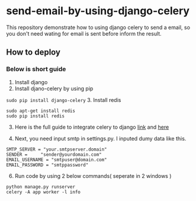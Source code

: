 send-email-by-using-django-celery
=================================

This repository demonstrate how to using django celery to send a email, so you don't need wating for email is sent before inform the result.

## How to deploy
### Below is short guide

1. Install django
2. Install djano-celery by using pip

 ```sudo pip install django-celery```
3. Install redis

 ```
sudo apt-get install redis
sudo pip install redis
```

3. Here is the full guide to integrate celery to django [link](https://pypi.python.org/pypi/django-celery) and [here](http://docs.celeryproject.org/en/latest/django/first-steps-with-django.html)

5.  Next, you need input smtp in settings.py. I inputed dumy data like this.

 ```
SMTP_SERVER = "your.smtpserver.domain"
SENDER =     "sender@yourdomain.com"
EMAIL_USERNAME = "smtpuser@domain.com"
EMAIL_PASSWORD = "smtppassword" 
```
6. Run code by using 2 below commands( seperate in 2 windows )

 ```
python manage.py runserver
celery -A app worker -l info
```
